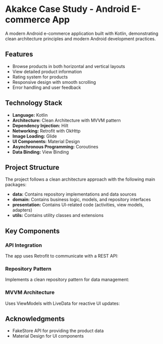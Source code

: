 # Akakce Case Study - Android E-commerce App

A modern Android e-commerce application built with Kotlin, demonstrating clean architecture principles and modern Android development practices.

## Features

- Browse products in both horizontal and vertical layouts
- View detailed product information
- Rating system for products
- Responsive design with smooth scrolling
- Error handling and user feedback

## Technology Stack

- **Language:** Kotlin
- **Architecture:** Clean Architecture with MVVM pattern
- **Dependency Injection:** Hilt
- **Networking:** Retrofit with OkHttp
- **Image Loading:** Glide
- **UI Components:** Material Design
- **Asynchronous Programming:** Coroutines
- **Data Binding:** View Binding

## Project Structure

The project follows a clean architecture approach with the following main packages:

- **data:** Contains repository implementations and data sources
- **domain:** Contains business logic, models, and repository interfaces
- **presentation:** Contains UI-related code (activities, view models, adapters)
- **utils:** Contains utility classes and extensions

## Key Components

### API Integration
The app uses Retrofit to communicate with a REST API:

### Repository Pattern
Implements a clean repository pattern for data management:

### MVVM Architecture
Uses ViewModels with LiveData for reactive UI updates:


## Acknowledgments

- FakeStore API for providing the product data
- Material Design for UI components